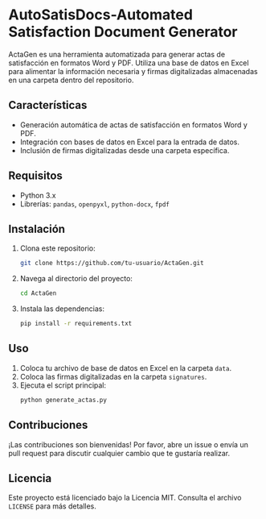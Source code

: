 
# **AutoSatisDocs-Automated Satisfaction Document Generator**

ActaGen es una herramienta automatizada para generar actas de satisfacción en formatos Word y PDF. Utiliza una base de datos en Excel para alimentar la información necesaria y firmas digitalizadas almacenadas en una carpeta dentro del repositorio.

## Características

- Generación automática de actas de satisfacción en formatos Word y PDF.
- Integración con bases de datos en Excel para la entrada de datos.
- Inclusión de firmas digitalizadas desde una carpeta específica.

## Requisitos

- Python 3.x
- Librerías: `pandas`, `openpyxl`, `python-docx`, `fpdf`

## Instalación

1. Clona este repositorio:
    ```bash
    git clone https://github.com/tu-usuario/ActaGen.git
    ```
2. Navega al directorio del proyecto:
    ```bash
    cd ActaGen
    ```
3. Instala las dependencias:
    ```bash
    pip install -r requirements.txt
    ```

## Uso

1. Coloca tu archivo de base de datos en Excel en la carpeta `data`.
2. Coloca las firmas digitalizadas en la carpeta `signatures`.
3. Ejecuta el script principal:
    ```bash
    python generate_actas.py
    ```

## Contribuciones

¡Las contribuciones son bienvenidas! Por favor, abre un issue o envía un pull request para discutir cualquier cambio que te gustaría realizar.

## Licencia

Este proyecto está licenciado bajo la Licencia MIT. Consulta el archivo `LICENSE` para más detalles.
 
